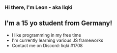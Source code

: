 ### Hi there, I'm Leon - aka liqki

## I'm a 15 yo student from Germany!

- I like programming in my free time
- I'm currently learning various JS frameworks
- Contact me on Discord: liqki #1708
